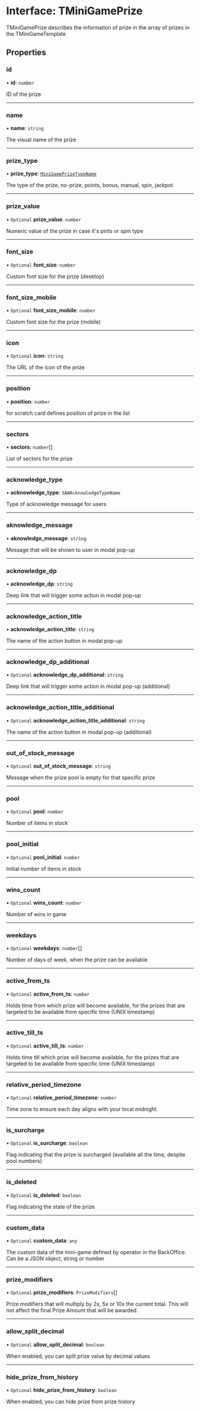 # Interface: TMiniGamePrize

TMiniGamePrize describes the information of prize in the array of prizes in the TMiniGameTemplate

## Properties

### id

• **id**: `number`

ID of the prize

___

### name

• **name**: `string`

The visual name of the prize

___

### prize\_type

• **prize\_type**: [`MiniGamePrizeTypeName`](../enums/MiniGamePrizeTypeName.md)

The type of the prize,  no-prize, points, bonus, manual, spin, jackpot

___

### prize\_value

• `Optional` **prize\_value**: `number`

Numeric value of the prize in case it's pints or spin type

___

### font\_size

• `Optional` **font\_size**: `number`

Custom font size for the prize (desktop)

___

### font\_size\_mobile

• `Optional` **font\_size\_mobile**: `number`

Custom font size for the prize (mobile)

___

### icon

• `Optional` **icon**: `string`

The URL of the icon of the prize

___

### position

• **position**: `number`

for scratch card defines position of prize in the list

___

### sectors

• **sectors**: `number`[]

List of sectors for the prize

___

### acknowledge\_type

• **acknowledge\_type**: `SAWAcknowledgeTypeName`

Type of acknowledge message for users

___

### aknowledge\_message

• **aknowledge\_message**: `string`

Message that will be shown to user in modal pop-up

___

### acknowledge\_dp

• **acknowledge\_dp**: `string`

Deep link that will trigger some action in modal pop-up

___

### acknowledge\_action\_title

• **acknowledge\_action\_title**: `string`

The name of the action button in modal pop-up

___

### acknowledge\_dp\_additional

• `Optional` **acknowledge\_dp\_additional**: `string`

Deep link that will trigger some action in modal pop-up (additional)

___

### acknowledge\_action\_title\_additional

• `Optional` **acknowledge\_action\_title\_additional**: `string`

The name of the action button in modal pop-up (additional)

___

### out\_of\_stock\_message

• `Optional` **out\_of\_stock\_message**: `string`

Message when the prize pool is empty for that specific prize

___

### pool

• `Optional` **pool**: `number`

Number of items in stock

___

### pool\_initial

• `Optional` **pool\_initial**: `number`

Initial number of items in stock

___

### wins\_count

• `Optional` **wins\_count**: `number`

Number of wins in game

___

### weekdays

• `Optional` **weekdays**: `number`[]

Number of days of week, when the prize can be available

___

### active\_from\_ts

• `Optional` **active\_from\_ts**: `number`

Holds time from which prize will become available, for the prizes that are targeted to be available from specific time (UNIX timestamp)

___

### active\_till\_ts

• `Optional` **active\_till\_ts**: `number`

Holds time till which prize will become available, for the prizes that are targeted to be available from specific time (UNIX timestamp)

___

### relative\_period\_timezone

• `Optional` **relative\_period\_timezone**: `number`

Time zone to ensure each day aligns with your local midnight.

___

### is\_surcharge

• `Optional` **is\_surcharge**: `boolean`

Flag indicating that the prize is surcharged (available all the time, despite pool numbers)

___

### is\_deleted

• `Optional` **is\_deleted**: `boolean`

Flag indicating the state of the prize

___

### custom\_data

• `Optional` **custom\_data**: `any`

The custom data of the mini-game defined by operator in the BackOffice. Can be a JSON object, string or number

___

### prize\_modifiers

• `Optional` **prize\_modifiers**: `PrizeModifiers`[]

Prize modifiers that will multiply by 2x, 5x or 10x the current total. This will not affect the final Prize Amount that will be awarded.

___

### allow\_split\_decimal

• `Optional` **allow\_split\_decimal**: `boolean`

When enabled, you can split prize value by decimal values

___

### hide\_prize\_from\_history

• `Optional` **hide\_prize\_from\_history**: `boolean`

When enabled, you can hide prize from prize history
